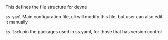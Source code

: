 This defines the file structure for devne

`ss.yaml`
Main configuration file, cli will modify this file, but user can also edit it manually

`ss.lock`
pin the packages used in ss.yaml, for those that has version control


